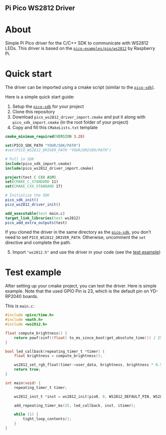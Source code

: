 ## Pi Pico WS2812 Driver

# About

Simple Pi Pico driver for the C/C++ SDK to communicate with WS2812 LEDs.
This driver is based on
the [`pico-examples/pio/ws2812`](https://github.com/raspberrypi/pico-examples/blob/master/pio/ws2812/) by Raspberry Pi.

# Quick start

The driver can be imported using a cmake script (similar to the [`pico-sdk`](https://github.com/raspberrypi/pico-sdk/)).

Here is a simple quick start guide:

1. Setup the [`pico-sdk`](https://github.com/raspberrypi/pico-sdk/) for your project
2. Clone this repository
3. Download `pico_ws2812_driver_import.cmake` and put it along with `pico_sdk_import.cmake` (in the root folder of your
   project)
4. Copy and fill this `CMakeLists.txt` template

```cmake
cmake_minimum_required(VERSION 3.28)

set(PICO_SDK_PATH "YOUR/SDK/PATH")
#set(PICO_WS2812_DRIVER_PATH "YOUR/DRIVER/PATH")

# Pull in SDK
include(pico_sdk_import.cmake)
include(pico_ws2812_driver_import.cmake)

project(test C CXX ASM)
set(CMAKE_C_STANDARD 11)
set(CMAKE_CXX_STANDARD 17)

# Initialize the SDK
pico_sdk_init()
pico_ws2812_driver_init()

add_executable(test main.c)
target_link_libraries(test ws2812)
pico_add_extra_outputs(test)
```

If you cloned the driver in the same directory as the [`pico-sdk`](https://github.com/raspberrypi/pico-sdk/), you don't
need to set `PICO_WS2812_DRIVER_PATH`. Otherwise, uncomment the `set` directive and complete the path.

5. Import `"ws2812.h"` and use the driver in your code (see the [test example](#test-example))

# Test example

After setting up your cmake project, you can test the driver. Here is simple example. Note that the used GPIO Pin is 23,
which is the default pin on YD-RP2040 boards.

This is `main.c`:

```c
#include <pico/time.h>
#include <math.h>
#include <ws2812.h>

float compute_brightness() {
    return powf(sinf((float) to_ms_since_boot(get_absolute_time()) / 2500.0f), 2.0f);
}

bool led_callback(repeating_timer_t *timer) {
    float brightness = compute_brightness();

    ws2812_set_rgb_float(timer->user_data, brightness, brightness * 0.5f, 0);
    return true;
}

int main(void) {
    repeating_timer_t timer;

    ws2812_inst_t *inst = ws2812_init(pio0, 0, WS2812_DEFAULT_PIN, WS2812_DEFAULT_BAUD_RATE, false);

    add_repeating_timer_ms(25, led_callback, inst, &timer);

    while (1) {
        tight_loop_contents();
    }
}
```
